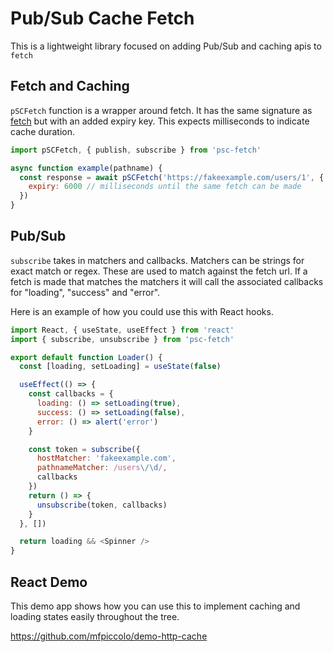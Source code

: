 # Pub/Sub Cache Fetch

This is a lightweight library focused on adding Pub/Sub and caching apis to `fetch`

## Fetch and Caching

`pSCFetch` function is a wrapper around fetch. It has the same signature as [fetch](https://developer.mozilla.org/en-US/docs/Web/API/Fetch_API/Using_Fetch) but with an added expiry key. This expects milliseconds to indicate cache duration.

```javascript
import pSCFetch, { publish, subscribe } from 'psc-fetch'

async function example(pathname) {
  const response = await pSCFetch('https://fakeexample.com/users/1', {
    expiry: 6000 // milliseconds until the same fetch can be made
  })
}
```

## Pub/Sub

`subscribe` takes in matchers and callbacks. Matchers can be strings for exact match or regex. These are used to match against the fetch url. If a fetch is made that matches the matchers it will call the associated callbacks for "loading", "success" and "error".

Here is an example of how you could use this with React hooks.

```javascript
import React, { useState, useEffect } from 'react'
import { subscribe, unsubscribe } from 'psc-fetch'

export default function Loader() {
  const [loading, setLoading] = useState(false)

  useEffect(() => {
    const callbacks = {
      loading: () => setLoading(true),
      success: () => setLoading(false),
      error: () => alert('error')
    }

    const token = subscribe({
      hostMatcher: 'fakeexample.com',
      pathnameMatcher: /users\/\d/,
      callbacks
    })
    return () => {
      unsubscribe(token, callbacks)
    }
  }, [])

  return loading && <Spinner />
}
```

## React Demo

This demo app shows how you can use this to implement caching and loading states easily throughout the tree.

https://github.com/mfpiccolo/demo-http-cache
